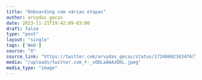 ```yaml
---
title: "Onboarding com várias etapas"
author: arvydas_gecas
date: 2023-11-21T19:42:09-03:00
draft: false
type: "post"
layout: "single"
tags: ['Web']
source: "X"
source_link: "https://twitter.com/arvydas_gecas/status/1724860216347677148/photo/1"
media: "/uploads/twitter.com_F-_vODLaAAAzDKL.jpeg"
media_type: "image"
---
```


